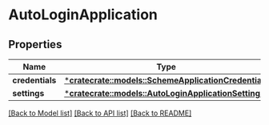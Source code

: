# AutoLoginApplication

## Properties
Name | Type | Description | Notes
------------ | ------------- | ------------- | -------------
**credentials** | [***cratecrate::models::SchemeApplicationCredentials**](SchemeApplicationCredentials.md) |  | [optional] 
**settings** | [***cratecrate::models::AutoLoginApplicationSettings**](AutoLoginApplicationSettings.md) |  | [optional] 

[[Back to Model list]](../README.md#documentation-for-models) [[Back to API list]](../README.md#documentation-for-api-endpoints) [[Back to README]](../README.md)



